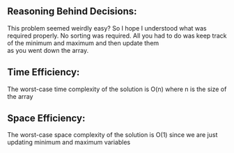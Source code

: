 ## Reasoning Behind Decisions:
This problem seemed weirdly easy? So I hope I understood what was required properly. No sorting was required. All you had to do was keep track of the minimum and maximum and then update them \
as you went down the array.

## Time Efficiency:
The worst-case time complexity of the solution is O(n) where n is the size of the array

## Space Efficiency:
The worst-case space complexity of the solution is O(1) since we are just updating minimum and maximum variables
